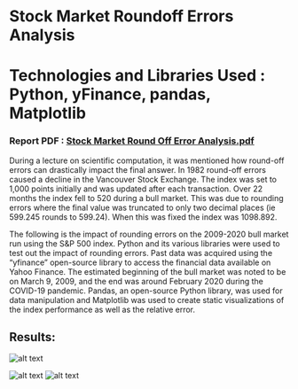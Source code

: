 # Stock Market Roundoff Errors Analysis

# Technologies and Libraries Used : Python, yFinance, pandas, Matplotlib

### Report PDF : [Stock Market Round Off Error Analysis.pdf](https://github.com/Aryanpatel335/stock_market_roundoff_errors_analysis/blob/main/Stock%20Market%20Round%20Off%20Error%20Analysis.pdf)

During a lecture on scientific computation, it was mentioned how round-off errors can drastically impact the final answer. In 1982 round-off errors caused a decline in the Vancouver Stock Exchange. The index was set to 1,000 points initially and was updated after each transaction. Over 22 months the index fell to 520 during a bull market. This was due to rounding errors where the final value was truncated to only two decimal places (ie 599.245 rounds to 599.24). When this was fixed the index was 1098.892. 

The following is the impact of rounding errors on the 2009-2020 bull market run using the S&P 500 index. Python and its various libraries were used to test out the impact of rounding errors. Past data was acquired using the “yfinance” open-source library to access the financial data available on Yahoo Finance. The estimated beginning of the bull market was noted to be on March 9, 2009, and the end was around February 2020 during the COVID-19 pandemic. Pandas, an open-source Python library, ​​was used for data manipulation and Matplotlib was used to create static visualizations of the index performance as well as the relative error.

## Results: 

![alt text](https://github.com/Aryanpatel335/stock_market_roundoff_errors_analysis/blob/main/rawVals.png)

![alt text](https://github.com/Aryanpatel335/stock_market_roundoff_errors_analysis/blob/main/plot_sp500.png)
![alt text](https://github.com/Aryanpatel335/stock_market_roundoff_errors_analysis/blob/main/relative_error.png)
